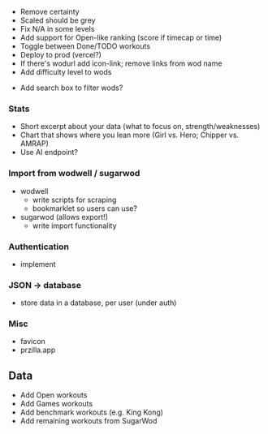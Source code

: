 - Remove certainty
- Scaled should be grey
- Fix N/A in some levels
- Add support for Open-like ranking (score if timecap or time)
- Toggle between Done/TODO workouts
- Deploy to prod (vercel?)
- If there's wodurl add icon-link; remove links from wod name
- Add difficulty level to wods

* Add search box to filter wods?

### Stats

- Short excerpt about your data (what to focus on, strength/weaknesses)
- Chart that shows where you lean more (Girl vs. Hero; Chipper vs. AMRAP)
- Use AI endpoint?

### Import from wodwell / sugarwod

- wodwell
  - write scripts for scraping
  - bookmarklet so users can use?
- sugarwod (allows export!)
  - write import functionality

### Authentication

- implement

### JSON -> database

- store data in a database, per user (under auth)

### Misc

- favicon
- przilla.app

## Data

- Add Open workouts
- Add Games workouts
- Add benchmark workouts (e.g. King Kong)
- Add remaining workouts from SugarWod
